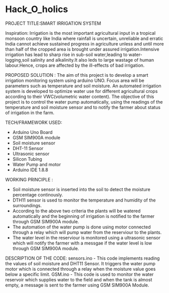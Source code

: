 # Hack_O_holics
PROJECT TITLE:SMART IRRIGATION SYSTEM

Inspiration:
Irrigation is the most important agricultural input in a tropical monsoon country like India where rainfall is uncertain, unreliable and erratic India cannot achieve sustained progress in agriculture unless and until more than half of the cropped area is brought under assured irrigation.Intensive irrigation has lead to sharp rise in sub-soil water,leading to water-logging,soil salinity and alkalinity.It also leds to large wastage of human labour.Hence, crops are affected by the ill-effects of bad irrigation.


PROPOSED SOLUTION :
The aim of this project is to develop a smart irrigation monitoring system using arduino UNO. Focus area will be parameters such as temperature and soil moisture. An automated irrigation system is developed to optimize water use for different agricultural crops according to their VWC(volumetric water content). The objective of this project is to control the water pump automatically, using the readings of the temperature and soil moisture sensor and to notify the farmer about status of irrigation in the farm.

TECH/FRAMEWORK USED:
* Arduino Uno Board
* GSM SIM900A module
* Soil moisture sensor
* DHT-11 Sensor
* Ultrasonic sensor
* Silicon Tubing
* Water Pump and motor
* Arduino IDE 1.8.8

WORKING PRINCIPLE :
* Soil moisture sensor is inserted into the soil to detect the moisture percentage continously.
* DTH11 sensor is used to monitor the temperature and humidity of the surroundings.
* According to the above two criteria the plants will be watered automatically and the beginning of irrigation is notified to the farmer through GSM SIM900A module.
* The automation of the water pump is done using motor connected through a relay which will pump water from the reserviour to the plants.
* The water level in the reserviour is monitored using a ultrasonic sensor which will notify the farmer with a messgae if the water level is low through GSM SIM900A module.


DESCRIPTION OF THE CODE:
sensors.ino - This code implements reading the values of soil moisture and DHT11 Sensor. It triggers the water pump motor which is connected through a relay when the moisture value goes below a specific limit.
GSM.ino - This code is used to monitor the water reservoir which supplies water to the field and when the tank is almost empty, a message is sent to the farmer using GSM SIM900A Module.

